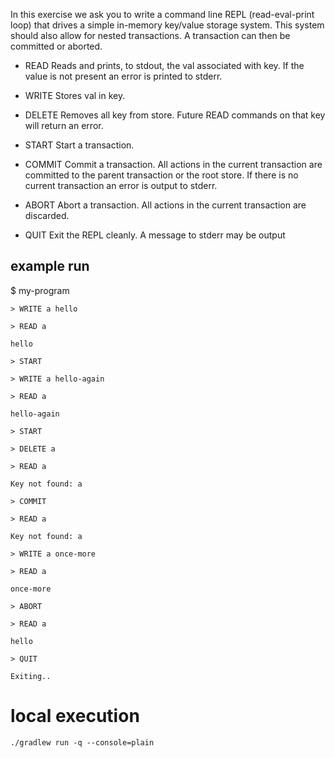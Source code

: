 In this exercise we ask you to write a command line REPL (read-eval-print loop) that drives a simple in-memory key/value
storage system. This system should also allow for nested transactions. A transaction can then be committed or aborted.

- READ <key> Reads and prints, to stdout, the val associated with key. If the value is not present an error is printed to stderr.

- WRITE <key> <val> Stores val in key.

- DELETE <key> Removes all key from store. Future READ commands on that key will return an error.

- START Start a transaction.

- COMMIT Commit a transaction. All actions in the current transaction are committed to the parent transaction or the root store. If there is no
current transaction an error is output to stderr.

- ABORT Abort a transaction. All actions in the current transaction are discarded.

- QUIT Exit the REPL cleanly. A message to stderr may be output

## example run 

$ my-program

    > WRITE a hello
    
    > READ a
    
    hello
    
    > START
    
    > WRITE a hello-again
    
    > READ a
    
    hello-again
    
    > START
    
    > DELETE a
    
    > READ a
    
    Key not found: a
    
    > COMMIT
    
    > READ a
    
    Key not found: a
    
    > WRITE a once-more
    
    > READ a
    
    once-more
    
    > ABORT
    
    > READ a
    
    hello
    
    > QUIT
    
    Exiting..

# local execution

```
./gradlew run -q --console=plain
```
